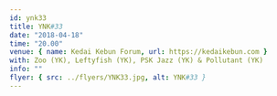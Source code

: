```yaml
---
id: ynk33
title: YNK#33
date: "2018-04-18"
time: "20.00"
venue: { name: Kedai Kebun Forum, url: https://kedaikebun.com }
with: Zoo (YK), Leftyfish (YK), PSK Jazz (YK) & Pollutant (YK)
info: ""
flyer: { src: ../flyers/YNK33.jpg, alt: YNK#33 }
---
```

